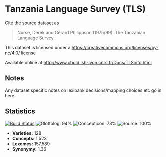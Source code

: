 # Tanzania Language Survey (TLS)

Cite the source dataset as

> Nurse, Derek and Gérard Philippson (1975/99). The Tanzanian Language Survey.

This dataset is licensed under a https://creativecommons.org/licenses/by-nc/4.0/ license

Available online at http://www.cbold.ish-lyon.cnrs.fr/Docs/TLSinfo.html

## Notes

Any dataset specific notes on lexibank decisions/mapping choices etc go in here.

## Statistics

[![Build Status](https://travis-ci.org/lexibank/tls.svg?branch=master)](https://travis-ci.org/lexibank/tls)
![Glottolog: 94%](https://img.shields.io/badge/Glottolog-94%25-green.svg "Glottolog: 94%")
![Concepticon: 73%](https://img.shields.io/badge/Concepticon-73%25-yellow.svg "Concepticon: 73%")
![Source: 100%](https://img.shields.io/badge/Source-100%25-brightgreen.svg "Source: 100%")

- **Varieties:** 128
- **Concepts:** 1,523
- **Lexemes:** 157,589
- **Synonymy:** 1.36

